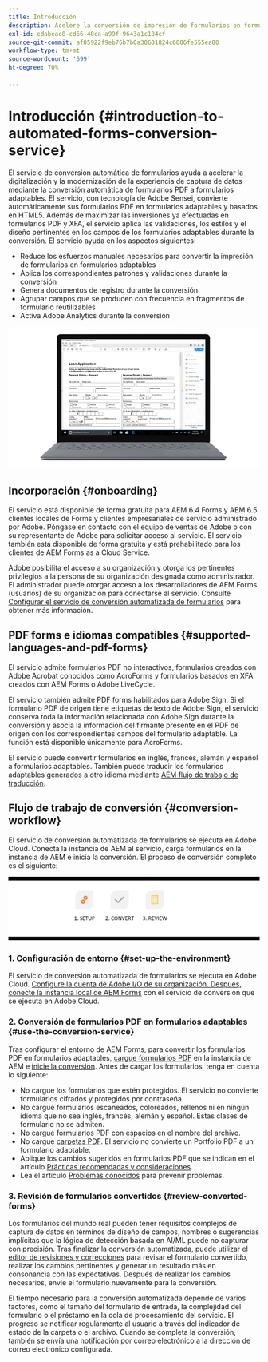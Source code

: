 ```yaml
---
title: Introducción
description: Acelere la conversión de impresión de formularios en formularios adaptables
exl-id: edabeac8-cd66-48ca-a99f-9643a1c184cf
source-git-commit: af05922f9eb76b7b0a30601824c6006fe555ea80
workflow-type: tm+mt
source-wordcount: '699'
ht-degree: 70%

---
```


# Introducción {#introduction-to-automated-forms-conversion-service}

El servicio de conversión automática de formularios ayuda a acelerar la digitalización y la modernización de la experiencia de captura de datos mediante la conversión automática de formularios PDF a formularios adaptables. El servicio, con tecnología de Adobe Sensei, convierte automáticamente sus formularios PDF en formularios adaptables y basados en HTML5. Además de maximizar las inversiones ya efectuadas en formularios PDF y XFA, el servicio aplica las validaciones, los estilos y el diseño pertinentes en los campos de los formularios adaptables durante la conversión. El servicio ayuda en los aspectos siguientes:

* Reduce los esfuerzos manuales necesarios para convertir la impresión de formularios en formularios adaptables
* Aplica los correspondientes patrones y validaciones durante la conversión
* Genera documentos de registro durante la conversión
* Agrupar campos que se producen con frecuencia en fragmentos de formulario reutilizables
* Activa Adobe Analytics durante la conversión

![Es sencillo. Nos proporciona los formularios de origen y nos deja todo. Le proporcionamos formularios adaptables atractivos. Siempre puede ajustar el resultado a su gusto. ](assets/pdf-to-adaptive-form-gitx50.gif)

## Incorporación {#onboarding}

El servicio está disponible de forma gratuita para AEM 6.4 Forms y AEM 6.5 clientes locales de Forms y clientes empresariales de servicio administrado por Adobe. Póngase en contacto con el equipo de ventas de Adobe o con su representante de Adobe para solicitar acceso al servicio. El servicio también está disponible de forma gratuita y está prehabilitado para los clientes de AEM Forms as a Cloud Service.

Adobe posibilita el acceso a su organización y otorga los pertinentes privilegios a la persona de su organización designada como administrador. El administrador puede otorgar acceso a los desarrolladores de AEM Forms (usuarios) de su organización para conectarse al servicio. Consulte [Configurar el servicio de conversión automatizada de formularios](configure-service.md) para obtener más información.

## PDF forms e idiomas compatibles {#supported-languages-and-pdf-forms}

El servicio admite formularios PDF no interactivos, formularios creados con Adobe Acrobat conocidos como AcroForms y formularios basados en XFA creados con AEM Forms o Adobe LiveCycle.

El servicio también admite PDF forms habilitados para Adobe Sign. Si el formulario PDF de origen tiene etiquetas de texto de Adobe Sign, el servicio conserva toda la información relacionada con Adobe Sign durante la conversión y asocia la información del firmante presente en el PDF de origen con los correspondientes campos del formulario adaptable. La función está disponible únicamente para AcroForms.

El servicio puede convertir formularios en inglés, francés, alemán y español a formularios adaptables. También puede traducir los formularios adaptables generados a otro idioma mediante [AEM flujo de trabajo de traducción](https://helpx.adobe.com/es/experience-manager/6-5/forms/using/using-aem-translation-workflow-to-localize-adaptive-forms.html).

## Flujo de trabajo de conversión  {#conversion-workflow}

El servicio de conversión automatizada de formularios se ejecuta en Adobe Cloud. Conecta la instancia de AEM al servicio, carga formularios en la instancia de AEM e inicia la conversión. El proceso de conversión completo es el siguiente:

![Flujo de trabajo](assets/conversion-workflow.png)

### 1. Configuración de entorno {#set-up-the-environment}

El servicio de conversión automatizada de formularios se ejecuta en Adobe Cloud. [Configure la cuenta de Adobe I/O de su organización. Después, conecte la instancia local de AEM Forms](configure-service.md) con el servicio de conversión que se ejecuta en Adobe Cloud.

### 2. Conversión de formularios PDF en formularios adaptables {#use-the-conversion-service}

Tras configurar el entorno de AEM Forms, para convertir los formularios PDF en formularios adaptables, [cargue formularios PDF](convert-existing-forms-to-adaptive-forms.md) en la instancia de AEM e [inicie la conversión](convert-existing-forms-to-adaptive-forms.md#run-the-conversion). Antes de cargar los formularios, tenga en cuenta lo siguiente:

* No cargue los formularios que estén protegidos. El servicio no convierte formularios cifrados y protegidos por contraseña.
* No cargue formularios escaneados, coloreados, rellenos ni en ningún idioma que no sea inglés, francés, alemán y español. Estas clases de formulario no se admiten.
* No cargue formularios PDF con espacios en el nombre del archivo.
* No cargue [carpetas PDF](https://helpx.adobe.com/es/acrobat/using/overview-pdf-portfolios.html). El servicio no convierte un Portfolio PDF a un formulario adaptable.
* Aplique los cambios sugeridos en formularios PDF que se indican en el artículo [Prácticas recomendadas y consideraciones](styles-and-pattern-considerations-and-best-practices.md).
* Lea el artículo [Problemas conocidos](known-issues.md) para prevenir problemas.

### 3. Revisión de formularios convertidos {#review-converted-forms}

Los formularios del mundo real pueden tener requisitos complejos de captura de datos en términos de diseño de campos, nombres o sugerencias implícitas que la lógica de detección basada en AI/ML puede no capturar con precisión. Tras finalizar la conversión automatizada, puede utilizar el [editor de revisiones y correcciones](review-correct-ui-edited.md) para revisar el formulario convertido, realizar los cambios pertinentes y generar un resultado más en consonancia con las expectativas. Después de realizar los cambios necesarios, envíe el formulario nuevamente para la conversión.

El tiempo necesario para la conversión automatizada depende de varios factores, como el tamaño del formulario de entrada, la complejidad del formulario o el préstamo en la cola de procesamiento del servicio. El progreso se notificar regularmente al usuario a través del indicador de estado de la carpeta o el archivo. Cuando se completa la conversión, también se envía una notificación por correo electrónico a la dirección de correo electrónico configurada.
